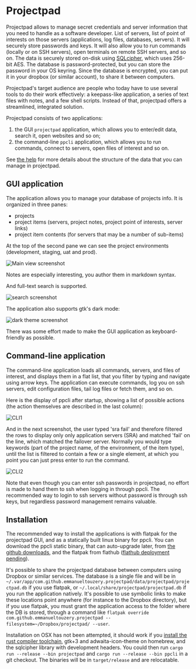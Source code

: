 # Projectpad

Projectpad allows to manage secret credentials and server information that you need to handle as a software developer. List of servers, list of point of interests on those servers (applications, log files, databases, servers). It will securely store passwords and keys. It will also allow you to run commands (locally or on SSH servers), open terminals on remote SSH servers, and so on.
The data is securely stored on-disk using [SQLcipher][], which uses 256-bit AES. The database is password-protected, but you can store the password in your OS keyring. Since the database is encrypted, you can put it in your dropbox (or similar account), to share it between computers.

Projectpad's target audience are people who today have to use several tools to do their work effectively: a keepass-like application, a series of text files with notes, and a few shell scripts. Instead of that, projectpad offers a streamlined, integrated solution.

Projectpad consists of two applications:

1. the GUI `projectpad` application, which allows you to enter/edit data, search it, open websites and so on;
2. the command-line `ppcli` application, which allows you to run commands, connect to servers, open files of interest and so on.

See [the help](https://github.com/emmanueltouzery/projectpad2/wiki/Help) for more details about the structure of the data that you can manage in projectpad.

## GUI application

The application allows you to manage your database of projects info. It is organized in three panes:

- projects
- project items (servers, project notes, project point of interests, server links)
- project item contents (for servers that may be a number of sub-items)

At the top of the second pane we can see the project environments (development, staging, uat and prod).

![Main view screenshot](https://raw.githubusercontent.com/wiki/emmanueltouzery/projectpad2/pics/gui1.png)

Notes are especially interesting, you author them in markdown syntax.

And full-text search is supported.

![search screenshot](https://raw.githubusercontent.com/wiki/emmanueltouzery/projectpad2/pics/gui2.png)

The application also supports gtk's dark mode:

![dark theme screenshot](https://raw.githubusercontent.com/wiki/emmanueltouzery/projectpad2/pics/gui_dark1.png)

There was some effort made to make the GUI application as keyboard-friendly as possible.

## Command-line application

The command-line application loads all commands, servers, and files of interest, and displays them in a flat list, that you filter by typing and navigate using arrow keys. The application can execute commands, log you on ssh servers, edit configuration files, tail log files or fetch them, and so on.

Here is the display of ppcli after startup, showing a list of possible actions (the action themselves are described in the last column):

![CLI1](https://raw.githubusercontent.com/wiki/emmanueltouzery/projectpad2/pics/cli1.svg)

And in the next screenshot, the user typed 'sra fail' and therefore filtered the rows to display only only application servers (SRA) and matched 'fail' on the line, which matched the failover server.
Normally you would type keywords (part of the project name, of the environment, of the item type), until the list is filtered to contain a few or a single element, at which you point you can just press enter to run the command.

![CLI2](https://raw.githubusercontent.com/wiki/emmanueltouzery/projectpad2/pics/cli2.svg)

Note that even though you can enter ssh passwords in projectpad, no effort is made to hand them to ssh when logging in through ppcli. The recommended way to login to ssh servers without password is through ssh keys, but regardless password management remains valuable.

[sqlcipher]: https://www.zetetic.net/sqlcipher/

## Installation

The recommended way to install the applications is with flatpak for the projectpad GUI, and as a statically built linux binary for ppcli. You can download the ppcli static binary, that can auto-upgrade later, from [the github downloads](https://github.com/emmanueltouzery/projectpad2/releases), and the flatpak from flathub ([flathub deployment pending](https://github.com/flathub/flathub/pull/1931)).

It's possible to share the projectpad database between computers using Dropbox or similar services. The database is a single file and will be in `~/.var/app/com.github.emmanueltouzery.projectpad/data/projectpad/projectpad.db` if you use flatpak, or `~/.local/share/projectpad/projectpad.db` if you run the application natively. It's possible to use symbolic links to make these locations point anywhere (for instance to the Dropbox directory), but if you use flatpak,
you must grant the application access to the folder where the DB is stored, through a command like `flatpak override com.github.emmanueltouzery.projectpad --filesystem=~/Dropbox/projectpad/ --user`.

Installation on OSX has not been attempted, it should work if you [install the rust compiler toolchain](https://rustup.rs/), gtk+3 and adwaita-icon-theme on homebrew, and the sqlcipher library with development headers. You could then run `cargo run --release --bin projectpad` and `cargo run --release --bin ppcli` in a git checkout. The binaries will be in `target/release` and are relocatable.
